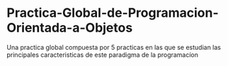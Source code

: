 # Practica-Global-de-Programacion-Orientada-a-Objetos
Una practica global compuesta por 5 practicas en las que se estudian las principales caracteristicas de este paradigma de la programacíon
